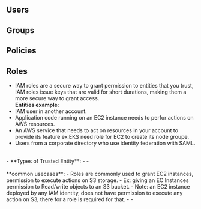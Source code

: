 ## Users
## Groups
## Policies
## Roles
- IAM roles are a secure way to grant permission to entities that you trust, IAM roles issue keys that are valid for short durations, making them a more secure way to grant access. </br>
**Entities example**: 
- IAM user in another account. 
- Application code running on an EC2 instance needs to perfor actions on AWS resources. 
- An AWS service that needs to act on resources in your account to provide its feature ex:EKS need role for EC2 to create its node groupe. 
- Users from a corporate directory who use identity federation with SAML.
</br>
- **Types of Trusted Entity**:
  -
- 
</br>
</br>
**common usecases**:
- Roles are commonly used to grant EC2 instances, permission to execute actions on S3 storage.
  - Ex: giving an EC Instances permission to Read/write objects to an S3 bucket.
  - Note: an EC2 instance deployed by any IAM identity, does not have permission to execute any action on S3, there for a role is required for that.
-   
-  
